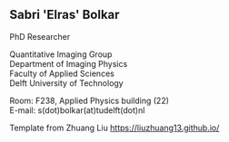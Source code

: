## Sabri 'Elras' Bolkar  
PhD Researcher  

Quantitative Imaging Group  
Department of Imaging Physics  
Faculty of Applied Sciences  
Delft University of Technology   

Room: F238, Applied Physics building (22)  
E-mail: s(dot)bolkar(at)tudelft(dot)nl  






Template from Zhuang Liu https://liuzhuang13.github.io/

